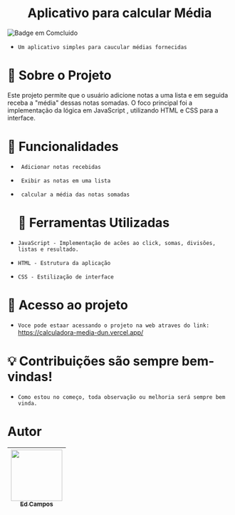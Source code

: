 
<h1 align=center>Aplicativo para calcular Média</h1>

![Badge em Comcluido](http://img.shields.io/static/v1?label=STATUS&message=%20CONCLUIDO&color=GREEN&style=for-the-badge)
- `Um aplicativo simples para caucular médias fornecidas`

 # :pushpin: Sobre o Projeto
Este projeto permite que o usuário adicione notas a uma lista e em seguida receba a "média" dessas notas somadas.
O foco principal foi a implementação da lógica em JavaScript , utilizando HTML e CSS para a interface.
# :rocket: Funcionalidades

- ` Adicionar notas recebidas`
- ` Exibir as notas em uma lista`
- ` calcular a média das notas somadas`

  # :hammer: Ferramentas Utilizadas
  
- `JavaScript - Implementação de acões ao click, somas, divisões, listas e resultado.`
- `HTML - Estrutura da aplicação`
- `CSS - Estilização de interface`

# :file_folder: Acesso ao projeto
- `Voce pode estaar acessando o projeto na web atraves do link:`
https://calculadora-media-dun.vercel.app/

 # :bulb: Contribuições são sempre bem-vindas!
  - `Como estou no começo, toda observação ou melhoria será sempre bem vinda.`
 
# Autor

| [<img loading="lazy" src="https://avatars.githubusercontent.com/u/195484075?v=4" width=115><br><sub>Ed Campos</sub>](https://github.com/Ed-Campos) |
| :---: |
